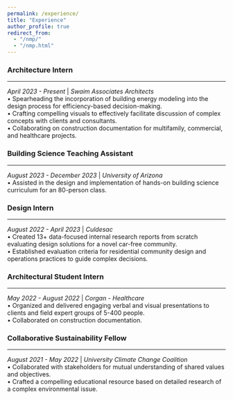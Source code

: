 ```yaml
---
permalink: /experience/
title: "Experience"
author_profile: true
redirect_from: 
  - "/nmp/"
  - "/nmp.html"
---
```


### Architecture Intern
***
*April 2023 - Present* | *Swaim Associates Architects*
<br/>
• Spearheading the incorporation of building energy modeling into the design process for efficiency-based decision-making.
<br/>
• Crafting compelling visuals to effectively facilitate discussion of complex concepts with clients and consultants.
<br/>
• Collaborating on construction documentation for multifamily, commercial, and healthcare projects.

### Building Science Teaching Assistant
***
*August 2023 - December 2023* | *University of Arizona*
<br/>
• Assisted in the design and implementation of hands-on building science curriculum for an 80-person class.

### Design Intern
***
*August 2022 - April 2023* | *Culdesac*
<br/>
• Created 13+ data-focused internal research reports from scratch evaluating design solutions for a novel car-free community.
<br/>
• Established evaluation criteria for residential community design and operations practices to guide complex decisions.

### Architectural Student Intern
***
*May 2022 - August 2022* | *Corgan - Healthcare*
<br/>
• Organized and delivered engaging verbal and visual presentations to clients and field expert groups of 5-400 people.
<br/>
• Collaborated on construction documentation.

### Collaborative Sustainability Fellow
***
*August 2021 - May 2022* | *University Climate Change Coalition*
<br/>
• Collaborated with stakeholders for mutual understanding of shared values and objectives. 
<br/>
• Crafted a compelling educational resource based on detailed research of a complex environmental issue.

